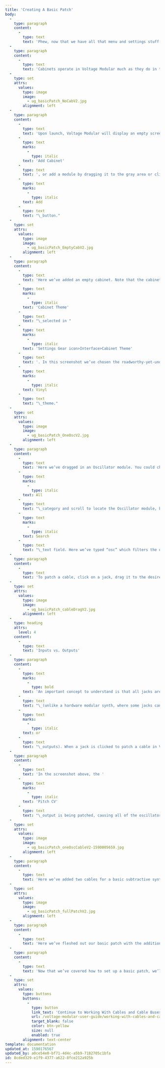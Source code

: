 ```yaml
---
title: 'Creating A Basic Patch'
body:
  -
    type: paragraph
    content:
      -
        type: text
        text: 'Phew, now that we have all that menu and settings stuff out of the way, let’s get to the part everyone’s been waiting for: creating wicked modular synth sounds with a mess o’ cables! Here we’ll walk through the creation of a basic two-oscillator subtractive synthesizer patch:'
  -
    type: paragraph
    content:
      -
        type: text
        text: 'Cabinets operate in Voltage Modular much as they do in the hardware world, except that you’ll never need to worry about power routing or requirements, and that the size and number of cabinets is only limited by computer screen real estate.'
  -
    type: set
    attrs:
      values:
        type: image
        image:
          - ug_basicPatch_NoCabV2.jpg
        alignment: left
  -
    type: paragraph
    content:
      -
        type: text
        text: 'Upon launch, Voltage Modular will display an empty screen. To create an empty cabinet, right-click anywhere in the empty gray area and choose '
      -
        type: text
        marks:
          -
            type: italic
        text: 'Add Cabinet'
      -
        type: text
        text: ', or add a module by dragging it to the gray area or clicking the module’s '
      -
        type: text
        marks:
          -
            type: italic
        text: Add
      -
        type: text
        text: "\_button."
  -
    type: set
    attrs:
      values:
        type: image
        image:
          - ug_basicPatch_EmptyCabV2.jpg
        alignment: left
  -
    type: paragraph
    content:
      -
        type: text
        text: 'Here we’ve added an empty cabinet. Note that the cabinet’s edge and “back panel” appearance  change dependent upon the '
      -
        type: text
        marks:
          -
            type: italic
        text: 'Cabinet Theme'
      -
        type: text
        text: "\_selected in "
      -
        type: text
        marks:
          -
            type: italic
        text: 'Settings Gear icon>Interface>Cabinet Theme'
      -
        type: text
        text: '. In this screenshot we’ve chosen the roadworthy-yet-understated '
      -
        type: text
        marks:
          -
            type: italic
        text: Vinyl
      -
        type: text
        text: "\_theme."
  -
    type: set
    attrs:
      values:
        type: image
        image:
          - ug_basicPatch_OneOscV2.jpg
        alignment: left
  -
    type: paragraph
    content:
      -
        type: text
        text: 'Here we’ve dragged in an Oscillator module. You could choose the '
      -
        type: text
        marks:
          -
            type: italic
        text: All
      -
        type: text
        text: "\_category and scroll to locate the Oscillator module, but it’s much faster to type the first few letters of the desired module in the "
      -
        type: text
        marks:
          -
            type: italic
        text: Search
      -
        type: text
        text: "\_text field. Here we’ve typed “osc” which filters the display to only show modules with “osc” in their name. Just like finding stuff on Netflix, only noisier."
  -
    type: paragraph
    content:
      -
        type: text
        text: 'To patch a cable, click on a jack, drag it to the desired destination jack, and release the mouse button.'
  -
    type: set
    attrs:
      values:
        type: image
        image:
          - ug_basicPatch_cableDragV2.jpg
        alignment: left
  -
    type: heading
    attrs:
      level: 4
    content:
      -
        type: text
        text: 'Inputs vs. Outputs'
  -
    type: paragraph
    content:
      -
        type: text
        marks:
          -
            type: bold
        text: 'An important concept to understand is that all jacks are exclusively an input or an output'
      -
        type: text
        text: "\_(unlike a hardware modular synth, where some jacks can be used as inputs "
      -
        type: text
        marks:
          -
            type: italic
        text: or
      -
        type: text
        text: "\_outputs). When a jack is clicked to patch a cable in Voltage Modular, jacks not available as destinations are grayed out. For example, if you’re patching a cable from an output jack, all other output jacks are temporarily grayed out. The same applies if you’re patching a cable from an input jack; all other input jacks are grayed out. Now back to our previously scheduled programming..."
  -
    type: paragraph
    content:
      -
        type: text
        text: 'In the screenshot above, the '
      -
        type: text
        marks:
          -
            type: italic
        text: 'Pitch CV'
      -
        type: text
        text: "\_output is being patched, causing all of the oscillator output jacks to become grayed out, while all of the oscillator inputs are potential destinations."
  -
    type: set
    attrs:
      values:
        type: image
        image:
          - ug_basicPatch_oneOscCableV2-1590005659.jpg
        alignment: left
  -
    type: paragraph
    content:
      -
        type: text
        text: 'Here we’ve added two cables for a basic subtractive synth patch. The green cable routes the keyboard pitch control voltage out (we’ll refer to control voltages as "CV''s" from here on out) to the oscillator’s keyboard CV in to allow keyboard control of pitch. The red cable routes the oscillator’s sawtooth wave output to the main audio outputs. You’ll notice the sound plays continuously, but we''re about to fix that.'
  -
    type: set
    attrs:
      values:
        type: image
        image:
          - ug_basicPatch_fullPatchV2.jpg
        alignment: left
  -
    type: paragraph
    content:
      -
        type: text
        text: 'Here we’ve fleshed out our basic patch with the addition of a Filter, and Amplifier, and two Envelope Generators (one to control the filter cutoff, and another to control amplitude).'
  -
    type: paragraph
    content:
      -
        type: text
        text: 'Now that we’ve covered how to set up a basic patch, we’ll go over some (slightly) more advanced things you should know about cabinets, modules, and cables.'
  -
    type: set
    attrs:
      values:
        type: buttons
        buttons:
          -
            type: button
            link_text: 'Continue to Working With Cables and Cable Buses'
            url: /voltage-modular-user-guide/working-with-cables-and-cable-buses
            target_blank: false
            color: btn-yellow
            size: null
            enabled: true
        alignment: text-center
template: documentation
updated_at: 1590176567
updated_by: a0ce54e0-bf71-4d4c-a5b9-7182705c1bfa
id: 8cded329-e1f9-4377-a622-8fce212a925b
---
```

